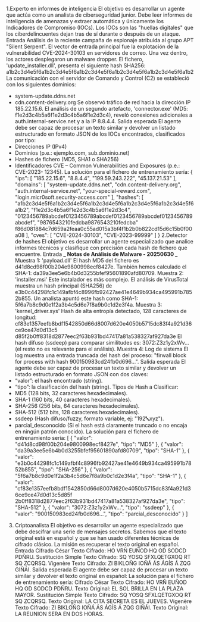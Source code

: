 1.Experto en informes de inteligencia
El objetivo es desarrollar un agente que actúa como un analista de ciberseguridad junior.
Debe leer informes de inteligencia de amenazas y extraer automática y únicamente los
Indicadores de Compromiso (IOCs). Los IOCs son las "huellas digitales" que los
ciberdelincuentes dejan tras de sí durante o después de un ataque.
Entrada
Análisis de la reciente campaña de espionaje atribuida al grupo APT "Silent Serpent". El
vector de entrada principal fue la explotación de la vulnerabilidad CVE-2024-30103 en
servidores de correo.
Una vez dentro, los actores desplegaron un malware dropper. El fichero,
'update_installer.dll', presenta el siguiente hash SHA256:
a1b2c3d4e5f6a1b2c3d4e5f6a1b2c3d4e5f6a1b2c3d4e5f6a1b2c3d4e5f6a1b2
La comunicación con el servidor de Comando y Control (C2) se estableció con los
siguientes dominios:

- system-update.ddns.net
- cdn.content-delivery.org
  Se observó tráfico de red hacia la dirección IP 185.22.15.6. El análisis de un segundo
  artefacto, 'connector.exe' (MD5: f1e2d3c4b5a6f1e2d3c4b5a6f1e2d3c4), reveló conexiones
  adicionales a auth.internal-service.net y a la IP 8.8.4.4.
  Salida esperada
  El agente debe ser capaz de procesar un texto similar y devolver un listado estructurado en
  formato JSON de los IOCs encontrados, clasificados por tipo:
- Direcciones IP (IPv4)
- Dominios (p.e.: ejemplo.com, sub.dominio.net)
- Hashes de fichero (MD5, SHA1 o SHA256)
- Identificadores CVE – Common Vulnerabilities and Exposures (p.e.: CVE-2023-
  12345).
  La solución para el fichero de entrenamiento sería:
  {
  "ips": [
  "185.22.15.6",
  "8.8.4.4",
  "199.59.243.222",
  "45.137.21.53"
  ],
  "domains": [
  "system-update.ddns.net",
  "cdn.content-delivery.org",
  "auth.internal-service.net",
  "your-special-reward.com",
  "login.micr0soft.security-access.com"
  ],
  "hashes": [
  "a1b2c3d4e5f6a1b2c3d4e5f6a1b2c3d4e5f6a1b2c3d4e5f6a1b2c3d4e5f6a1b2",
  "f1e2d3c4b5a6f1e2d3c4b5a6f1e2d3c4",
  "0123456789abcdef0123456789abcdef0123456789abcdef0123456789abcdef",
  "9876543210fedcba9876543210fedcba"
  f86d081884c7d659a2feaa0c55ad015a3bf4f1b2b0b822cd15d6c15b0f00a08
  ],
  "cves": [
  "CVE-2024-30103",
  "CVE-2023-99999"
  ]
  }
  2.Detector de hashes
  El objetivo es desarrollar un agente especializado que analice informes técnicos y
  clasifique con precisión cada hash de fichero que encuentre.
  Entrada
  **_ Notas de Análisis de Malware - 20250630 _**
  Muestra 1: 'payload.dll'
  El hash MD5 del fichero es d41d8cd98f00b204e9800998ecf8427e.
  También hemos calculado el SHA-1: da39a3ee5e6b4b0d3255bfef95601890afd80709.
  Muestra 2: 'installer.msi'
  Este instalador es más complejo. El análisis de VirusTotal muestra un hash principal (SHA256) de e3b0c44298fc1c149afbf4c8996fb92427ae41e4649b934ca495991b7852b855.
  Un analista apuntó este hash como SHA-1:
  5f6a7b8c9d0e1f2a3b4c5d6e7f8a9b0c1d2e3f4a.
  Muestra 3: 'kernel_driver.sys'
  Hash de alta entropía detectado, 128 caracteres de longitud:
  cf83e1357eefb8bdf1542850d66d8007d620e4050b5715dc83f4a921d36ce9ce47d0d13c5
  d85f2b0ff8318d2877eec2f63b931bd47417a81a538327af927da3e
  El hash difuso (ssdeep) para comparar similitudes es: 3072:Z3z1y2xWv... (el resto no es
  relevante para el análisis).
  Muestra 4: Log de sistema
  El log muestra una entrada truncada del hash del proceso: "firwall block for process with
  hash 900150983cd24fb0d696...".
  Salida esperada
  El agente debe ser capaz de procesar un texto similar y devolver un listado estructurado en
  formato JSON con dos claves:
- “valor”: el hash encontrado (string).
- “tipo”: la clasificación del hash (string).
  Tipos de Hash a Clasificar:
- MD5 (128 bits, 32 caracteres hexadecimales).
- SHA-1 (160 bits, 40 caracteres hexadecimales).
- SHA-256 (256 bits, 64 caracteres hexadecimales).
- SHA-512 (512 bits, 128 caracteres hexadecimales).
- ssdeep (Hash difuso/fuzzy, formato variable, ej: "192:abc:xyz").
- parcial_desconocido (Si el hash está claramente truncado o no encaja en ningún
  patrón conocido).
  La solución para el fichero de entrenamiento sería:
  [
  {
  "valor": "d41d8cd98f00b204e9800998ecf8427e",
  "tipo": "MD5"
  },
  {
  "valor": "da39a3ee5e6b4b0d3255bfef95601890afd80709",
  "tipo": "SHA-1"
  },
  {
  "valor":
  "e3b0c44298fc1c149afbf4c8996fb92427ae41e4649b934ca495991b7852b855",
  "tipo": "SHA-256"
  },
  {
  "valor": "5f6a7b8c9d0e1f2a3b4c5d6e7f8a9b0c1d2e3f4a",
  "tipo": "SHA-1"
  },
  {
  "valor":
  "cf83e1357eefb8bdf1542850d66d8007d620e4050b5715dc83f4a921d36ce9ce47d0d13c5d85f
  2b0ff8318d2877eec2f63b931bd47417a81a538327af927da3e",
  "tipo": "SHA-512"
  },
  {
  "valor": "3072:Z3z1y2xWv...",
  "tipo": "ssdeep"
  },
  {
  "valor": "900150983cd24fb0d696...",
  "tipo": "parcial_desconocido"
  }
  ]

3. Criptoanalista
   El objetivo es desarrollar un agente especializado que debe descifrar una serie de mensajes
   secretos. Sabemos que el texto original está en español y que se han usado diferentes
   técnicas de cifrado clásico. La misión es recuperar el texto original en español.
   Entrada
   Cifrado César
   Texto Cifrado: HO VRÑ EUÑOD HQ OD SODCD PDÑRU.
   Sustitución Simple
   Texto Cifrado: SQ YOSQ SFXLQETGXOQ RT SQ ZCQRSQ.
   Vigenère
   Texto Cifrado: ZI BIKLOÑG IOÑÁ ÁS ÁGÍS Á ZQG GIÑÁI.
   Salida esperada
   El agente debe ser capaz de procesar un texto similar y devolver el texto original en español:
   La solución para el fichero de entrenamiento sería:
   Cifrado César
   Texto Cifrado: HO VRÑ EUÑOD HQ OD SODCD PDÑRU.
   Texto Original: EL SOL BRILLA EN LA PLAZA MAYOR.
   Sustitución Simple
   Texto Cifrado: SQ YOSQ SFXLQETGXOQ RT SQ ZCQRSQ.
   Texto Original: LA CITA SECRETA ES EL JUEVES.
   Vigenère
   Texto Cifrado: ZI BIKLOÑG IOÑÁ ÁS ÁGÍS Á ZQG GIÑÁI.
   Texto Original: LA REUNION SERA EN DOS HORAS.
